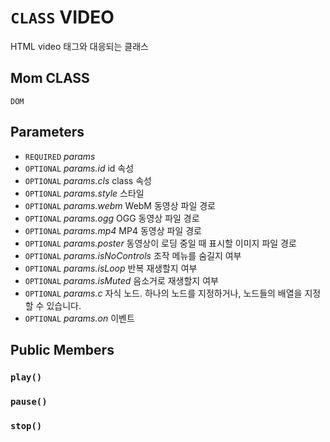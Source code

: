 # `CLASS` VIDEO
HTML video 태그와 대응되는 클래스

## Mom CLASS
`DOM`

## Parameters
* `REQUIRED` *params*
* `OPTIONAL` *params.id* id 속성
* `OPTIONAL` *params.cls* class 속성
* `OPTIONAL` *params.style* 스타일
* `OPTIONAL` *params.webm* WebM 동영상 파일 경로
* `OPTIONAL` *params.ogg* OGG 동영상 파일 경로
* `OPTIONAL` *params.mp4* MP4 동영상 파일 경로
* `OPTIONAL` *params.poster* 동영상이 로딩 중일 때 표시할 이미지 파일 경로
* `OPTIONAL` *params.isNoControls* 조작 메뉴를 숨길지 여부
* `OPTIONAL` *params.isLoop* 반복 재생할지 여부
* `OPTIONAL` *params.isMuted* 음소거로 재생할지 여부
* `OPTIONAL` *params.c* 자식 노드. 하나의 노드를 지정하거나, 노드들의 배열을 지정할 수 있습니다.
* `OPTIONAL` *params.on* 이벤트

## Public Members

### `play()`

### `pause()`

### `stop()`
